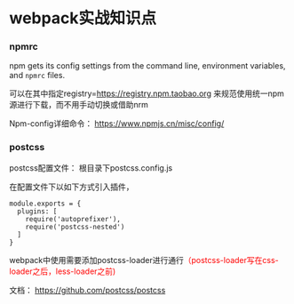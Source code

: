# webpack实战知识点

### npmrc

npm gets its config settings from the command line, environment variables, and `npmrc` files.

可以在其中指定registry=https://registry.npm.taobao.org 来规范使用统一npm源进行下载，而不用手动切换或借助nrm

Npm-config详细命令： https://www.npmjs.cn/misc/config/



### postcss

postcss配置文件： 根目录下postcss.config.js

在配置文件下以如下方式引入插件，

```
module.exports = {
  plugins: [
    require('autoprefixer'),
    require('postcss-nested')
  ]
}
```

webpack中使用需要添加postcss-loader进行通行<font color="red">（postcss-loader写在css-loader之后，less-loader之前)</font>

文档： https://github.com/postcss/postcss



